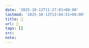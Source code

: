 ```yaml
---
date: '2025-10-13T11:27:01+08:00'
lastmod: '2025-10-13T13:04:51+08:00'
title: 󰕁
url: 󰕁
tags: []
src:
note:
---
```

